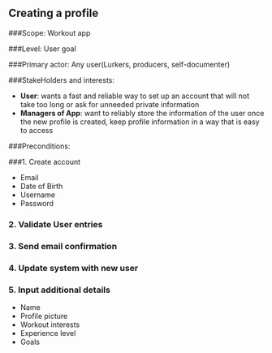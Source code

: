 ## Creating a profile 

###Scope: Workout app 

###Level: User goal 

###Primary actor: Any user(Lurkers, producers, self-documenter)

###StakeHolders and interests: 
- **User**: wants a fast and reliable way to set up an account that will 
not take too long or ask for unneeded private information
- **Managers of App**: want to reliably store the information of the user 
once the new profile is created, keep profile information 
in a way that is easy to access 

###Preconditions: 

###1. Create account
  - Email
  - Date of Birth
  - Username
  - Password
### 2. Validate User entries
### 3. Send email confirmation
### 4. Update system with new user
### 5. Input additional details
  - Name
  - Profile picture
  - Workout interests
  - Experience level
  - Goals

